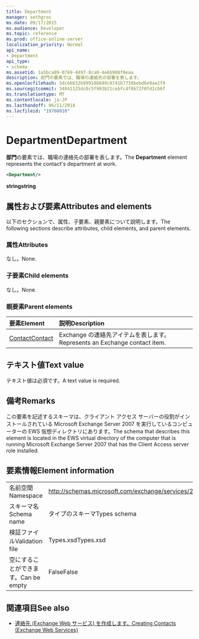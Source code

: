 ```yaml
---
title: Department
manager: sethgros
ms.date: 09/17/2015
ms.audience: Developer
ms.topic: reference
ms.prod: office-online-server
localization_priority: Normal
api_name:
- Department
api_type:
- schema
ms.assetid: 1a5bca89-0769-4497-8ca0-4e6b908f8eaa
description: 部門の要素では、職場の連絡先の部署を表します。
ms.openlocfilehash: 5dc66632b999106689c0741b7738bebd6e9ae2f9
ms.sourcegitcommit: 34041125dc8c5f993b21cebfc4f8b72f0fd2cb6f
ms.translationtype: MT
ms.contentlocale: ja-JP
ms.lasthandoff: 06/11/2018
ms.locfileid: "19760010"
---
```

# <a name="department"></a><span data-ttu-id="52c37-103">Department</span><span class="sxs-lookup"><span data-stu-id="52c37-103">Department</span></span>

<span data-ttu-id="52c37-104">**部門**の要素では、職場の連絡先の部署を表します。</span><span class="sxs-lookup"><span data-stu-id="52c37-104">The **Department** element represents the contact's department at work.</span></span> 
  
```xml
<Department/>
```

 <span data-ttu-id="52c37-105">**string**</span><span class="sxs-lookup"><span data-stu-id="52c37-105">**string**</span></span>
## <a name="attributes-and-elements"></a><span data-ttu-id="52c37-106">属性および要素</span><span class="sxs-lookup"><span data-stu-id="52c37-106">Attributes and elements</span></span>

<span data-ttu-id="52c37-107">以下のセクションで、属性、子要素、親要素について説明します。</span><span class="sxs-lookup"><span data-stu-id="52c37-107">The following sections describe attributes, child elements, and parent elements.</span></span>
  
### <a name="attributes"></a><span data-ttu-id="52c37-108">属性</span><span class="sxs-lookup"><span data-stu-id="52c37-108">Attributes</span></span>

<span data-ttu-id="52c37-109">なし。</span><span class="sxs-lookup"><span data-stu-id="52c37-109">None.</span></span>
  
### <a name="child-elements"></a><span data-ttu-id="52c37-110">子要素</span><span class="sxs-lookup"><span data-stu-id="52c37-110">Child elements</span></span>

<span data-ttu-id="52c37-111">なし。</span><span class="sxs-lookup"><span data-stu-id="52c37-111">None.</span></span>
  
### <a name="parent-elements"></a><span data-ttu-id="52c37-112">親要素</span><span class="sxs-lookup"><span data-stu-id="52c37-112">Parent elements</span></span>

|<span data-ttu-id="52c37-113">**要素**</span><span class="sxs-lookup"><span data-stu-id="52c37-113">**Element**</span></span>|<span data-ttu-id="52c37-114">**説明**</span><span class="sxs-lookup"><span data-stu-id="52c37-114">**Description**</span></span>|
|:-----|:-----|
|[<span data-ttu-id="52c37-115">Contact</span><span class="sxs-lookup"><span data-stu-id="52c37-115">Contact</span></span>](contact.md) <br/> |<span data-ttu-id="52c37-116">Exchange の連絡先アイテムを表します。</span><span class="sxs-lookup"><span data-stu-id="52c37-116">Represents an Exchange contact item.</span></span>  <br/> |
   
## <a name="text-value"></a><span data-ttu-id="52c37-117">テキスト値</span><span class="sxs-lookup"><span data-stu-id="52c37-117">Text value</span></span>

<span data-ttu-id="52c37-118">テキスト値は必須です。</span><span class="sxs-lookup"><span data-stu-id="52c37-118">A text value is required.</span></span>
  
## <a name="remarks"></a><span data-ttu-id="52c37-119">備考</span><span class="sxs-lookup"><span data-stu-id="52c37-119">Remarks</span></span>

<span data-ttu-id="52c37-120">この要素を記述するスキーマは、クライアント アクセス サーバーの役割がインストールされている Microsoft Exchange Server 2007 を実行しているコンピューターの EWS 仮想ディレクトリにあります。</span><span class="sxs-lookup"><span data-stu-id="52c37-120">The schema that describes this element is located in the EWS virtual directory of the computer that is running Microsoft Exchange Server 2007 that has the Client Access server role installed.</span></span>
  
## <a name="element-information"></a><span data-ttu-id="52c37-121">要素情報</span><span class="sxs-lookup"><span data-stu-id="52c37-121">Element information</span></span>

|||
|:-----|:-----|
|<span data-ttu-id="52c37-122">名前空間</span><span class="sxs-lookup"><span data-stu-id="52c37-122">Namespace</span></span>  <br/> |http://schemas.microsoft.com/exchange/services/2006/types  <br/> |
|<span data-ttu-id="52c37-123">スキーマ名</span><span class="sxs-lookup"><span data-stu-id="52c37-123">Schema name</span></span>  <br/> |<span data-ttu-id="52c37-124">タイプのスキーマ</span><span class="sxs-lookup"><span data-stu-id="52c37-124">Types schema</span></span>  <br/> |
|<span data-ttu-id="52c37-125">検証ファイル</span><span class="sxs-lookup"><span data-stu-id="52c37-125">Validation file</span></span>  <br/> |<span data-ttu-id="52c37-126">Types.xsd</span><span class="sxs-lookup"><span data-stu-id="52c37-126">Types.xsd</span></span>  <br/> |
|<span data-ttu-id="52c37-127">空にすることができます。</span><span class="sxs-lookup"><span data-stu-id="52c37-127">Can be empty</span></span>  <br/> |<span data-ttu-id="52c37-128">False</span><span class="sxs-lookup"><span data-stu-id="52c37-128">False</span></span>  <br/> |
   
## <a name="see-also"></a><span data-ttu-id="52c37-129">関連項目</span><span class="sxs-lookup"><span data-stu-id="52c37-129">See also</span></span>

- [<span data-ttu-id="52c37-130">連絡先 (Exchange Web サービス) を作成します。</span><span class="sxs-lookup"><span data-stu-id="52c37-130">Creating Contacts (Exchange Web Services)</span></span>](http://msdn.microsoft.com/library/4845917e-70d1-481c-bbd7-011ec6571789%28Office.15%29.aspx)

